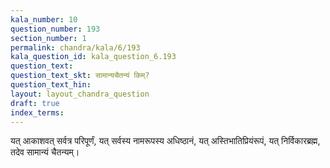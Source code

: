 ```yaml
---
kala_number: 10
question_number: 193
section_number: 1
permalink: chandra/kala/6/193
kala_question_id: kala_question_6.193
question_text: 
question_text_skt: सामान्यचैतन्यं किम्?
question_text_hin: 
layout: layout_chandra_question
draft: true
index_terms:
---
```


<!-- skt-start -->
यत् आकाशवत् सर्वत्र परिपूर्णं, यत् सर्वस्य नामरूपस्य अधिष्ठानं, यत् अस्तिभातिप्रियंरूपं, यत् निर्विकारब्रह्म, तदेव सामान्यं चैतन्यम्।
<!-- skt-end -->

<!-- eng-start -->
<!-- eng-end -->

